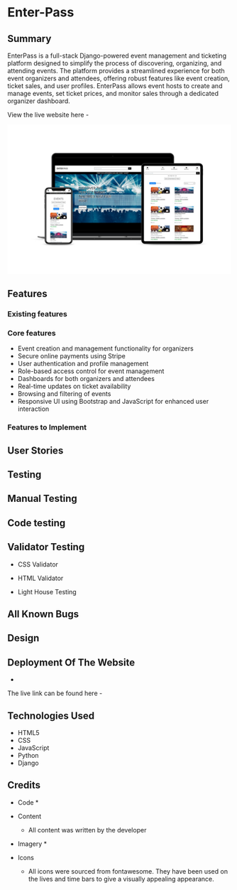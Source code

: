 # Enter-Pass

## Summary

EnterPass is a full-stack Django-powered event management and ticketing platform designed to simplify the process of discovering, organizing, and attending events. The platform provides a streamlined experience for both event organizers and attendees, offering robust features like event creation, ticket sales, and user profiles. EnterPass allows event hosts to create and manage events, set ticket prices, and monitor sales through a dedicated organizer dashboard.

View the live website here - 

![UX Mockup](/static/images/UX.jpg)

## Features 


### Existing features
 

### Core features

* Event creation and management functionality for organizers
* Secure online payments using Stripe
* User authentication and profile management
* Role-based access control for event management
* Dashboards for both organizers and attendees
* Real-time updates on ticket availability
* Browsing and filtering of events
* Responsive UI using Bootstrap and JavaScript for enhanced user interaction

### Features to Implement


## User Stories


## Testing


## Manual Testing


## Code testing


## Validator Testing 

* CSS Validator 
    
* HTML Validator

* Light House Testing

## All Known Bugs


## Design


## Deployment Of The Website

* 

The live link can be found here - 

## Technologies Used

* HTML5
* CSS
* JavaScript
* Python
* Django

## Credits

* Code
    * 

* Content
    * All content was written by the developer

* Imagery
    * 

* Icons
    * All icons were sourced from fontawesome. They have been used on the lives and time bars to give a visually appealing appearance.
    

